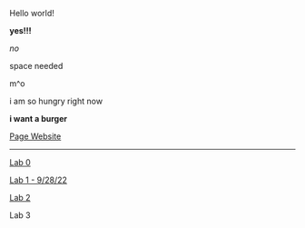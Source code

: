 Hello world!

**yes!!!**

*no*

space needed 

m^o

i am so hungry right now 

**i want a burger**

[Page Website](https://kyle-trinh-ucsd.github.io/cse15l-lab-reports/)
___
[Lab 0](https://kyle-trinh-ucsd.github.io/cse15l-lab-reports/lab-report-1-week-0.html)

[Lab 1 - 9/28/22](https://kyle-trinh-ucsd.github.io/cse15l-lab-reports/cse15l-lab1.html)

[Lab 2](lab2.html)

Lab 3